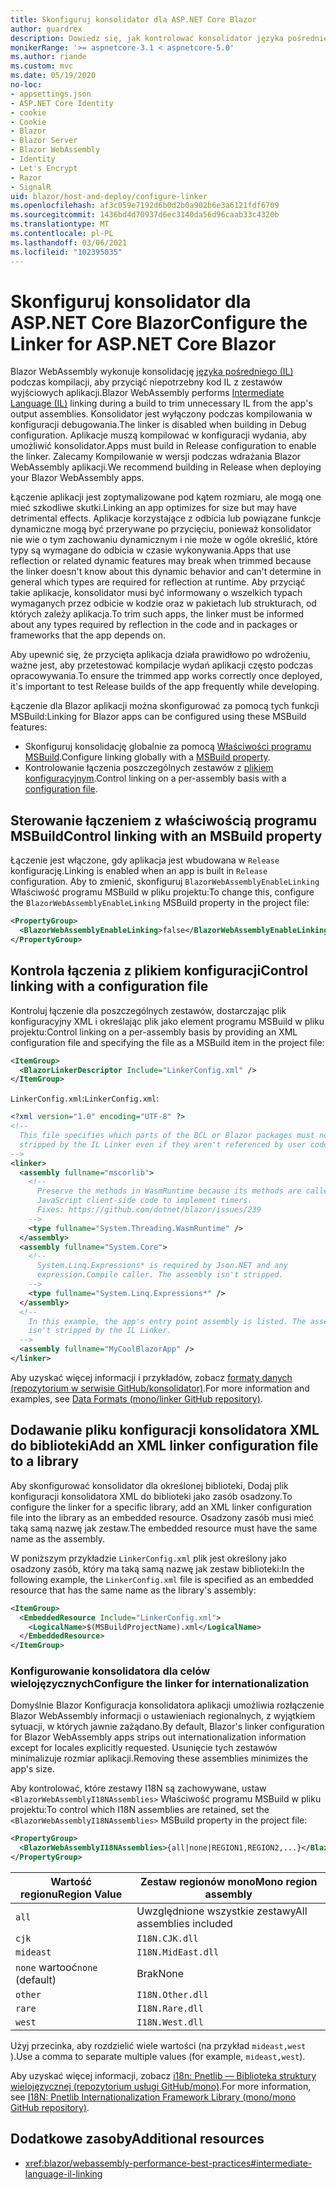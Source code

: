 ```yaml
---
title: Skonfiguruj konsolidator dla ASP.NET Core Blazor
author: guardrex
description: Dowiedz się, jak kontrolować konsolidator języka pośredniego (IL) podczas kompilowania Blazor aplikacji.
monikerRange: '>= aspnetcore-3.1 < aspnetcore-5.0'
ms.author: riande
ms.custom: mvc
ms.date: 05/19/2020
no-loc:
- appsettings.json
- ASP.NET Core Identity
- cookie
- Cookie
- Blazor
- Blazor Server
- Blazor WebAssembly
- Identity
- Let's Encrypt
- Razor
- SignalR
uid: blazor/host-and-deploy/configure-linker
ms.openlocfilehash: af3c059e7192d6b0d2b0a902b6e3a6121fdf6709
ms.sourcegitcommit: 1436bd4d70937d6ec3140da56d96caab33c4320b
ms.translationtype: MT
ms.contentlocale: pl-PL
ms.lasthandoff: 03/06/2021
ms.locfileid: "102395035"
---
```

# <a name="configure-the-linker-for-aspnet-core-blazor"></a><span data-ttu-id="860fd-103">Skonfiguruj konsolidator dla ASP.NET Core Blazor</span><span class="sxs-lookup"><span data-stu-id="860fd-103">Configure the Linker for ASP.NET Core Blazor</span></span>

<span data-ttu-id="860fd-104">Blazor WebAssembly wykonuje konsolidację [języka pośredniego (IL)](/dotnet/standard/managed-code#intermediate-language--execution) podczas kompilacji, aby przyciąć niepotrzebny kod IL z zestawów wyjściowych aplikacji.</span><span class="sxs-lookup"><span data-stu-id="860fd-104">Blazor WebAssembly performs [Intermediate Language (IL)](/dotnet/standard/managed-code#intermediate-language--execution) linking during a build to trim unnecessary IL from the app's output assemblies.</span></span> <span data-ttu-id="860fd-105">Konsolidator jest wyłączony podczas kompilowania w konfiguracji debugowania.</span><span class="sxs-lookup"><span data-stu-id="860fd-105">The linker is disabled when building in Debug configuration.</span></span> <span data-ttu-id="860fd-106">Aplikacje muszą kompilować w konfiguracji wydania, aby umożliwić konsolidator.</span><span class="sxs-lookup"><span data-stu-id="860fd-106">Apps must build in Release configuration to enable the linker.</span></span> <span data-ttu-id="860fd-107">Zalecamy Kompilowanie w wersji podczas wdrażania Blazor WebAssembly aplikacji.</span><span class="sxs-lookup"><span data-stu-id="860fd-107">We recommend building in Release when deploying your Blazor WebAssembly apps.</span></span> 

<span data-ttu-id="860fd-108">Łączenie aplikacji jest zoptymalizowane pod kątem rozmiaru, ale mogą one mieć szkodliwe skutki.</span><span class="sxs-lookup"><span data-stu-id="860fd-108">Linking an app optimizes for size but may have detrimental effects.</span></span> <span data-ttu-id="860fd-109">Aplikacje korzystające z odbicia lub powiązane funkcje dynamiczne mogą być przerywane po przycięciu, ponieważ konsolidator nie wie o tym zachowaniu dynamicznym i nie może w ogóle określić, które typy są wymagane do odbicia w czasie wykonywania.</span><span class="sxs-lookup"><span data-stu-id="860fd-109">Apps that use reflection or related dynamic features may break when trimmed because the linker doesn't know about this dynamic behavior and can't determine in general which types are required for reflection at runtime.</span></span> <span data-ttu-id="860fd-110">Aby przyciąć takie aplikacje, konsolidator musi być informowany o wszelkich typach wymaganych przez odbicie w kodzie oraz w pakietach lub strukturach, od których zależy aplikacja.</span><span class="sxs-lookup"><span data-stu-id="860fd-110">To trim such apps, the linker must be informed about any types required by reflection in the code and in packages or frameworks that the app depends on.</span></span>

<span data-ttu-id="860fd-111">Aby upewnić się, że przycięta aplikacja działa prawidłowo po wdrożeniu, ważne jest, aby przetestować kompilacje wydań aplikacji często podczas opracowywania.</span><span class="sxs-lookup"><span data-stu-id="860fd-111">To ensure the trimmed app works correctly once deployed, it's important to test Release builds of the app frequently while developing.</span></span>

<span data-ttu-id="860fd-112">Łączenie dla Blazor aplikacji można skonfigurować za pomocą tych funkcji MSBuild:</span><span class="sxs-lookup"><span data-stu-id="860fd-112">Linking for Blazor apps can be configured using these MSBuild features:</span></span>

* <span data-ttu-id="860fd-113">Skonfiguruj konsolidację globalnie za pomocą [Właściwości programu MSBuild](#control-linking-with-an-msbuild-property).</span><span class="sxs-lookup"><span data-stu-id="860fd-113">Configure linking globally with a [MSBuild property](#control-linking-with-an-msbuild-property).</span></span>
* <span data-ttu-id="860fd-114">Kontrolowanie łączenia poszczególnych zestawów z [plikiem konfiguracyjnym](#control-linking-with-a-configuration-file).</span><span class="sxs-lookup"><span data-stu-id="860fd-114">Control linking on a per-assembly basis with a [configuration file](#control-linking-with-a-configuration-file).</span></span>

## <a name="control-linking-with-an-msbuild-property"></a><span data-ttu-id="860fd-115">Sterowanie łączeniem z właściwością programu MSBuild</span><span class="sxs-lookup"><span data-stu-id="860fd-115">Control linking with an MSBuild property</span></span>

<span data-ttu-id="860fd-116">Łączenie jest włączone, gdy aplikacja jest wbudowana w `Release` konfigurację.</span><span class="sxs-lookup"><span data-stu-id="860fd-116">Linking is enabled when an app is built in `Release` configuration.</span></span> <span data-ttu-id="860fd-117">Aby to zmienić, skonfiguruj `BlazorWebAssemblyEnableLinking` Właściwość programu MSBuild w pliku projektu:</span><span class="sxs-lookup"><span data-stu-id="860fd-117">To change this, configure the `BlazorWebAssemblyEnableLinking` MSBuild property in the project file:</span></span>

```xml
<PropertyGroup>
  <BlazorWebAssemblyEnableLinking>false</BlazorWebAssemblyEnableLinking>
</PropertyGroup>
```

## <a name="control-linking-with-a-configuration-file"></a><span data-ttu-id="860fd-118">Kontrola łączenia z plikiem konfiguracji</span><span class="sxs-lookup"><span data-stu-id="860fd-118">Control linking with a configuration file</span></span>

<span data-ttu-id="860fd-119">Kontroluj łączenie dla poszczególnych zestawów, dostarczając plik konfiguracyjny XML i określając plik jako element programu MSBuild w pliku projektu:</span><span class="sxs-lookup"><span data-stu-id="860fd-119">Control linking on a per-assembly basis by providing an XML configuration file and specifying the file as a MSBuild item in the project file:</span></span>

```xml
<ItemGroup>
  <BlazorLinkerDescriptor Include="LinkerConfig.xml" />
</ItemGroup>
```

<span data-ttu-id="860fd-120">`LinkerConfig.xml`:</span><span class="sxs-lookup"><span data-stu-id="860fd-120">`LinkerConfig.xml`:</span></span>

```xml
<?xml version="1.0" encoding="UTF-8" ?>
<!--
  This file specifies which parts of the BCL or Blazor packages must not be
  stripped by the IL Linker even if they aren't referenced by user code.
-->
<linker>
  <assembly fullname="mscorlib">
    <!--
      Preserve the methods in WasmRuntime because its methods are called by 
      JavaScript client-side code to implement timers.
      Fixes: https://github.com/dotnet/blazor/issues/239
    -->
    <type fullname="System.Threading.WasmRuntime" />
  </assembly>
  <assembly fullname="System.Core">
    <!--
      System.Linq.Expressions* is required by Json.NET and any 
      expression.Compile caller. The assembly isn't stripped.
    -->
    <type fullname="System.Linq.Expressions*" />
  </assembly>
  <!--
    In this example, the app's entry point assembly is listed. The assembly
    isn't stripped by the IL Linker.
  -->
  <assembly fullname="MyCoolBlazorApp" />
</linker>
```

<span data-ttu-id="860fd-121">Aby uzyskać więcej informacji i przykładów, zobacz [formaty danych (repozytorium w serwisie GitHub/konsolidator)](https://github.com/mono/linker/blob/main/docs/data-formats.md).</span><span class="sxs-lookup"><span data-stu-id="860fd-121">For more information and examples, see [Data Formats (mono/linker GitHub repository)](https://github.com/mono/linker/blob/main/docs/data-formats.md).</span></span>

## <a name="add-an-xml-linker-configuration-file-to-a-library"></a><span data-ttu-id="860fd-122">Dodawanie pliku konfiguracji konsolidatora XML do biblioteki</span><span class="sxs-lookup"><span data-stu-id="860fd-122">Add an XML linker configuration file to a library</span></span>

<span data-ttu-id="860fd-123">Aby skonfigurować konsolidator dla określonej biblioteki, Dodaj plik konfiguracji konsolidatora XML do biblioteki jako zasób osadzony.</span><span class="sxs-lookup"><span data-stu-id="860fd-123">To configure the linker for a specific library, add an XML linker configuration file into the library as an embedded resource.</span></span> <span data-ttu-id="860fd-124">Osadzony zasób musi mieć taką samą nazwę jak zestaw.</span><span class="sxs-lookup"><span data-stu-id="860fd-124">The embedded resource must have the same name as the assembly.</span></span>

<span data-ttu-id="860fd-125">W poniższym przykładzie `LinkerConfig.xml` plik jest określony jako osadzony zasób, który ma taką samą nazwę jak zestaw biblioteki:</span><span class="sxs-lookup"><span data-stu-id="860fd-125">In the following example, the `LinkerConfig.xml` file is specified as an embedded resource that has the same name as the library's assembly:</span></span>

```xml
<ItemGroup>
  <EmbeddedResource Include="LinkerConfig.xml">
    <LogicalName>$(MSBuildProjectName).xml</LogicalName>
  </EmbeddedResource>
</ItemGroup>
```

### <a name="configure-the-linker-for-internationalization"></a><span data-ttu-id="860fd-126">Konfigurowanie konsolidatora dla celów wielojęzycznych</span><span class="sxs-lookup"><span data-stu-id="860fd-126">Configure the linker for internationalization</span></span>

<span data-ttu-id="860fd-127">Domyślnie Blazor Konfiguracja konsolidatora aplikacji umożliwia rozłączenie Blazor WebAssembly informacji o ustawieniach regionalnych, z wyjątkiem sytuacji, w których jawnie zażądano.</span><span class="sxs-lookup"><span data-stu-id="860fd-127">By default, Blazor's linker configuration for Blazor WebAssembly apps strips out internationalization information except for locales explicitly requested.</span></span> <span data-ttu-id="860fd-128">Usunięcie tych zestawów minimalizuje rozmiar aplikacji.</span><span class="sxs-lookup"><span data-stu-id="860fd-128">Removing these assemblies minimizes the app's size.</span></span>

<span data-ttu-id="860fd-129">Aby kontrolować, które zestawy I18N są zachowywane, ustaw `<BlazorWebAssemblyI18NAssemblies>` Właściwość programu MSBuild w pliku projektu:</span><span class="sxs-lookup"><span data-stu-id="860fd-129">To control which I18N assemblies are retained, set the `<BlazorWebAssemblyI18NAssemblies>` MSBuild property in the project file:</span></span>

```xml
<PropertyGroup>
  <BlazorWebAssemblyI18NAssemblies>{all|none|REGION1,REGION2,...}</BlazorWebAssemblyI18NAssemblies>
</PropertyGroup>
```

| <span data-ttu-id="860fd-130">Wartość regionu</span><span class="sxs-lookup"><span data-stu-id="860fd-130">Region Value</span></span>     | <span data-ttu-id="860fd-131">Zestaw regionów mono</span><span class="sxs-lookup"><span data-stu-id="860fd-131">Mono region assembly</span></span>    |
| ---------------- | ----------------------- |
| `all`            | <span data-ttu-id="860fd-132">Uwzględnione wszystkie zestawy</span><span class="sxs-lookup"><span data-stu-id="860fd-132">All assemblies included</span></span> |
| `cjk`            | `I18N.CJK.dll`          |
| `mideast`        | `I18N.MidEast.dll`      |
| <span data-ttu-id="860fd-133">`none` wartooć</span><span class="sxs-lookup"><span data-stu-id="860fd-133">`none` (default)</span></span> | <span data-ttu-id="860fd-134">Brak</span><span class="sxs-lookup"><span data-stu-id="860fd-134">None</span></span>                    |
| `other`          | `I18N.Other.dll`        |
| `rare`           | `I18N.Rare.dll`         |
| `west`           | `I18N.West.dll`         |

<span data-ttu-id="860fd-135">Użyj przecinka, aby rozdzielić wiele wartości (na przykład `mideast,west` ).</span><span class="sxs-lookup"><span data-stu-id="860fd-135">Use a comma to separate multiple values (for example, `mideast,west`).</span></span>

<span data-ttu-id="860fd-136">Aby uzyskać więcej informacji, zobacz [i18n: Pnetlib — Biblioteka struktury wielojęzycznej (repozytorium usługi GitHub/mono)](https://github.com/mono/mono/tree/master/mcs/class/I18N).</span><span class="sxs-lookup"><span data-stu-id="860fd-136">For more information, see [I18N: Pnetlib Internationalization Framework Library (mono/mono GitHub repository)](https://github.com/mono/mono/tree/master/mcs/class/I18N).</span></span>

## <a name="additional-resources"></a><span data-ttu-id="860fd-137">Dodatkowe zasoby</span><span class="sxs-lookup"><span data-stu-id="860fd-137">Additional resources</span></span>

* <xref:blazor/webassembly-performance-best-practices#intermediate-language-il-linking>
